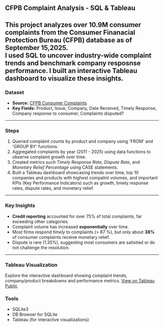 ##  CFPB Complaint Analysis - SQL & Tableau

This project analyzes over 10.9M consumer complaints from the Consumer Finanacial Protection Bureau (CFPB) database as of September 15,2025.  
I used SQL to uncover industry-wide complaint trends and benchmark company resposnse performance. I built an interactive Tableau dashboard to visualize these insights.
---

### Dataset
- **Source:** [CFPB Consumer Complaints](https://www.consumerfinance.gov/data-research/consumer-complaints/)
- **Key Fieids:** Product, Issue, Company, Date Received, Timely Response, Company response to consumer,
Complaints disputed?
---

### Steps
1.  Queried complaint counts by product and company using 'FROM' and 'GROUP BY' functions.
2.  Aggregated complaints by year (2011 - 2025) using data functions to observe complaint growth over time.
3.  Created metrics such *Timely Response Rate*, *Dispute Rate*, and *Monetary Relief Percentage* using CASE statements.
4.  Built a Tableau dashboard showcasing trends over time, top 10 companies and products with highest compalint volumes, and important KPIs (Key Performance Indicators) such as growth, timely response rates, dispute rates, and monetary relief.
 ---

### Key Insights
- **Credit reporting** accounted for over 75% of total complaints, far exceeding other categories.
- Complaint volume has increased **exponentially** over time.
- Most firms respond *timely* to complaints (> 87 %), but only about **38%** of consumer complaints receive monetary relief.
- Dispute is rare (1.35%), suggesting most consumers are satistied or do not challenge the resolution.
---

### Tableau Visualization
Explore the interactive dashboard showing complaint trends, company/product breakdowns and performance metrics.
[View on Tableau Public](https://public.tableau.com/app/profile/priyankaa.nigam/viz/CFPBComplaintsDashboard_17583408190900/CFPBDashboard)


 ### Tools
- SQLite3
- DB Browser for SQLite
- Tableau (for interactive visualizations)
